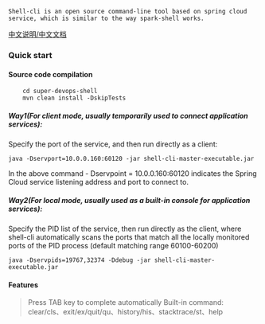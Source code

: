 	Shell-cli is an open source command-line tool based on spring cloud service, which is similar to the way spark-shell works.

[中文说明/中文文档](README_CN.md)

### Quick start

#### Source code compilation
```
	cd super-devops-shell
	mvn clean install -DskipTests 
```

##### Way1(For client mode, usually temporarily used to connect application services):
Specify the port of the service, and then run directly as a client:

```
java -Dservport=10.0.0.160:60120 -jar shell-cli-master-executable.jar
```
	
In the above command - Dservpoint = 10.0.0.160:60120 indicates the Spring Cloud service 
listening address and port to connect to.

##### Way2(For local mode, usually used as a built-in console for application services):
Specify the PID list of the service, then run directly as the client, where shell-cli automatically 
scans the ports that match all the locally monitored ports of the PID process (default matching 
range 60100-60200)

```
java -Dservpids=19767,32374 -Ddebug -jar shell-cli-master-executable.jar 
```

#### Features
> Press TAB key to complete automatically
> Built-in command: clear/cls、exit/ex/quit/qu、history/his、stacktrace/st、help
	